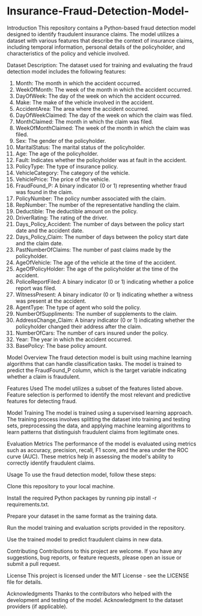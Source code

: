 # Insurance-Fraud-Detection-Model-


Introduction
This repository contains a Python-based fraud detection model designed to identify fraudulent insurance claims. The model utilizes a dataset with various features that describe the context of insurance claims, including temporal information, personal details of the policyholder, and characteristics of the policy and vehicle involved.

Dataset Description:  The dataset used for training and evaluating the fraud detection model includes the following features:
1. Month: The month in which the accident occurred.
2. WeekOfMonth: The week of the month in which the accident occurred.
3. DayOfWeek: The day of the week on which the accident occurred.
4. Make: The make of the vehicle involved in the accident.
5. AccidentArea: The area where the accident occurred.
6. DayOfWeekClaimed: The day of the week on which the claim was filed.
7. MonthClaimed: The month in which the claim was filed.
8. WeekOfMonthClaimed: The week of the month in which the claim was filed.
9. Sex: The gender of the policyholder.
10. MaritalStatus: The marital status of the policyholder.
11. Age: The age of the policyholder.
12. Fault: Indicates whether the policyholder was at fault in the accident.
13. PolicyType: The type of insurance policy.
14. VehicleCategory: The category of the vehicle.
15. VehiclePrice: The price of the vehicle.
16. FraudFound_P: A binary indicator (0 or 1) representing whether fraud was found in the claim.
17. PolicyNumber: The policy number associated with the claim.
18. RepNumber: The number of the representative handling the claim.
19. Deductible: The deductible amount on the policy.
20. DriverRating: The rating of the driver.
21. Days_Policy_Accident: The number of days between the policy start date and the accident date.
22. Days_Policy_Claim: The number of days between the policy start date and the claim date.
23. PastNumberOfClaims: The number of past claims made by the policyholder.
24. AgeOfVehicle: The age of the vehicle at the time of the accident.
25. AgeOfPolicyHolder: The age of the policyholder at the time of the accident.
26. PoliceReportFiled: A binary indicator (0 or 1) indicating whether a police report was filed.
27. WitnessPresent: A binary indicator (0 or 1) indicating whether a witness was present at the accident.
28. AgentType: The type of agent who sold the policy.
29. NumberOfSuppliments: The number of supplements to the claim.
30. AddressChange_Claim: A binary indicator (0 or 1) indicating whether the policyholder changed their address after the claim.
31. NumberOfCars: The number of cars insured under the policy.
32. Year: The year in which the accident occurred.
33. BasePolicy: The base policy amount.

Model Overview
The fraud detection model is built using machine learning algorithms that can handle classification tasks. The model is trained to predict the FraudFound_P column, which is the target variable indicating whether a claim is fraudulent.

Features Used
The model utilizes a subset of the features listed above. Feature selection is performed to identify the most relevant and predictive features for detecting fraud.

Model Training
The model is trained using a supervised learning approach. The training process involves splitting the dataset into training and testing sets, preprocessing the data, and applying machine learning algorithms to learn patterns that distinguish fraudulent claims from legitimate ones.

Evaluation Metrics
The performance of the model is evaluated using metrics such as accuracy, precision, recall, F1 score, and the area under the ROC curve (AUC). These metrics help in assessing the model's ability to correctly identify fraudulent claims.

Usage
To use the fraud detection model, follow these steps:

Clone this repository to your local machine.

Install the required Python packages by running pip install -r requirements.txt.

Prepare your dataset in the same format as the training data.

Run the model training and evaluation scripts provided in the repository.

Use the trained model to predict fraudulent claims in new data.

Contributing
Contributions to this project are welcome. If you have any suggestions, bug reports, or feature requests, please open an issue or submit a pull request.

License
This project is licensed under the MIT License - see the LICENSE file for details.

Acknowledgments
Thanks to the contributors who helped with the development and testing of the model.
Acknowledgment to the dataset providers (if applicable).
